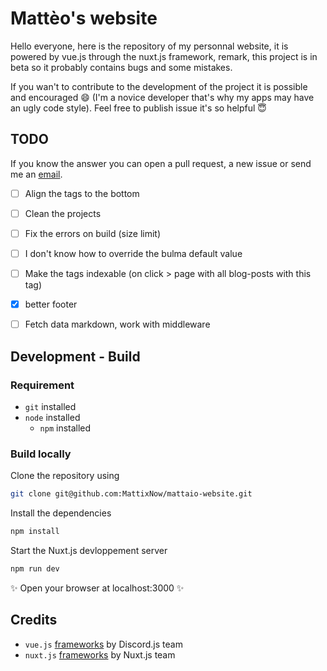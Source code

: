 # Mattèo's website
Hello everyone, here is the repository of my personnal website, it is powered by vue.js through the nuxt.js framework, remark, this project is in beta so it probably contains bugs and some mistakes.

If you wan't to contribute to the development of the project it is possible and encouraged 😄 (I'm a novice developer that's why my apps may have an ugly code style). Feel free to publish issue it's so helpful 😇

## TODO
If you know the answer you can open a pull request, a new issue or send me an [email](mailto:matteo.gauthier@gmail.com).

- [ ] Align the tags to the bottom
- [ ] Clean the projects
- [ ] Fix the errors on build (size limit)
- [ ] I don't know how to override the bulma default value
- [ ] Make the tags indexable (on click > page with all blog-posts with this tag)
- [x] better footer
- [ ] Fetch data markdown, work with middleware


## Development - Build

### Requirement
* `git` installed
* `node` installed
  * `npm` installed


### Build locally
Clone the repository using
```bash
git clone git@github.com:MattixNow/mattaio-website.git
```

Install the dependencies
```markdown
npm install
```

Start the Nuxt.js devloppement server
```bash
npm run dev
```
✨ Open your browser at localhost:3000 ✨

## Credits

* `vue.js` [frameworks](https://github.com/vuejs/vue) by Discord.js team
* `nuxt.js` [frameworks](https://github.com/nuxt/nuxt.js) by Nuxt.js team 
